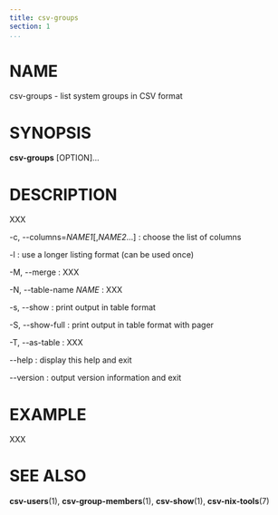 ```yaml
---
title: csv-groups
section: 1
...
```


# NAME #

csv-groups - list system groups in CSV format

# SYNOPSIS #

**csv-groups** [OPTION]...

# DESCRIPTION #

XXX

-c, --columns=*NAME1*[,*NAME2*...]
:   choose the list of columns

-l
:   use a longer listing format (can be used once)

-M, --merge
:   XXX

-N, --table-name *NAME*
:   XXX

-s, --show
:   print output in table format

-S, --show-full
:   print output in table format with pager

-T, --as-table
:   XXX

--help
:   display this help and exit

--version
:   output version information and exit

# EXAMPLE #

XXX

# SEE ALSO #

**csv-users**(1), **csv-group-members**(1), **csv-show**(1), **csv-nix-tools**(7)
